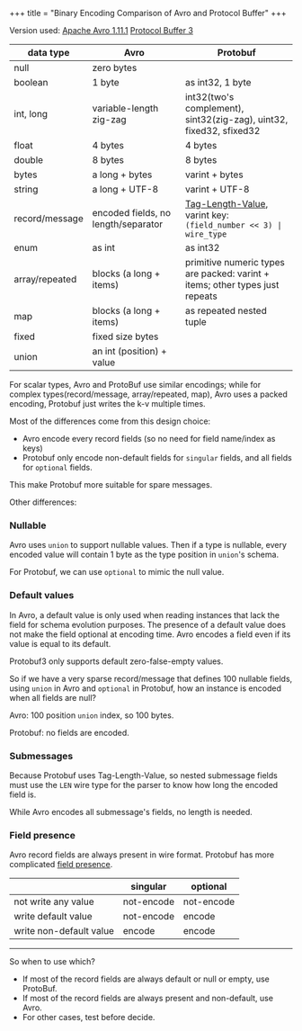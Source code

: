 +++
title = "Binary Encoding Comparison of Avro and Protocol Buffer"
+++

Version used:
[Apache Avro 1.11.1](https://avro.apache.org/docs/1.11.1/specification/)
[Protocol Buffer 3](https://protobuf.dev/programming-guides/proto3/)

| data type      | Avro                                | Protobuf                                                                                                                                           |
| -------------- | ----------------------------------- | -------------------------------------------------------------------------------------------------------------------------------------------------- |
| null           | zero bytes                          |                                                                                                                                                    |
| boolean        | 1 byte                              | as int32, 1 byte                                                                                                                                   |
| int, long      | variable-length zig-zag             | int32(two's complement), sint32(zig-zag), uint32, fixed32, sfixed32                                                                                |
| float          | 4 bytes                             | 4 bytes                                                                                                                                            |
| double         | 8 bytes                             | 8 bytes                                                                                                                                            |
| bytes          | a long + bytes                      | varint + bytes                                                                                                                                     |
| string         | a long + UTF-8                      | varint + UTF-8                                                                                                                                     |
| record/message | encoded fields, no length/separator | [Tag-Length-Value](https://en.wikipedia.org/wiki/Type%E2%80%93length%E2%80%93value), varint key: <code>(field_number << 3) &#124; wire_type</code> |
| enum           | as int                              | as int32                                                                                                                                           |
| array/repeated | blocks (a long + items)             | primitive numeric types are packed:  varint + items; other types just repeats                                                                      |
| map            | blocks (a long + items)             | as repeated nested tuple                                                                                                                           |
| fixed          | fixed size bytes                    |                                                                                                                                                    |
| union          | an int (position) + value           |                                                                                                                                                    |

For scalar types, Avro and ProtoBuf use similar encodings;
while for complex types(record/message, array/repeated, map), Avro uses a packed encoding, 
Protobuf just writes the k-v multiple times.

Most of the differences come from this design choice:
- Avro encode every record fields (so no need for field name/index as keys)
- Protobuf only encode non-default fields for `singular` fields, and all fields for `optional` fields.

This make Protobuf more suitable for spare messages.

Other differences:
### Nullable
  
Avro uses `union` to support nullable values.
Then if a type is nullable, every encoded value will contain 1 byte as the type position in
`union`'s schema.

For Protobuf, we can use `optional` to mimic the null value.

### Default values

In Avro, a default value is only used when reading instances that lack the field for schema evolution purposes. 
The presence of a default value does not make the field optional at encoding time. 
Avro encodes a field even if its value is equal to its default.

Protobuf3 only supports default zero-false-empty values.

So if we have a very sparse record/message that defines 100 nullable fields, using `union` in Avro and `optional` in Protobuf,
how an instance is encoded when all fields are null?

Avro: 100 position `union` index, so 100 bytes.

Protobuf: no fields are encoded.

### Submessages

Because Protobuf uses Tag-Length-Value, so nested submessage fields must use the `LEN` wire type
for the parser to know how long the encoded field is. 

While Avro encodes all submessage's fields, no length is needed.


### Field presence
Avro record fields are always present in wire format.
Protobuf has more complicated [field presence](https://protobuf.dev/programming-guides/field_presence/).

|                         | singular   | optional   |
| ----------------------- | ---------- | ---------- |
| not write any value     | not-encode | not-encode |
| write default value     | not-encode | encode     |
| write non-default value | encode     | encode     |

---
So when to use which?
- If most of the record fields are always default or null or empty, use ProtoBuf. 
- If most of the record fields are always present and non-default, use Avro.
- For other cases, test before decide.